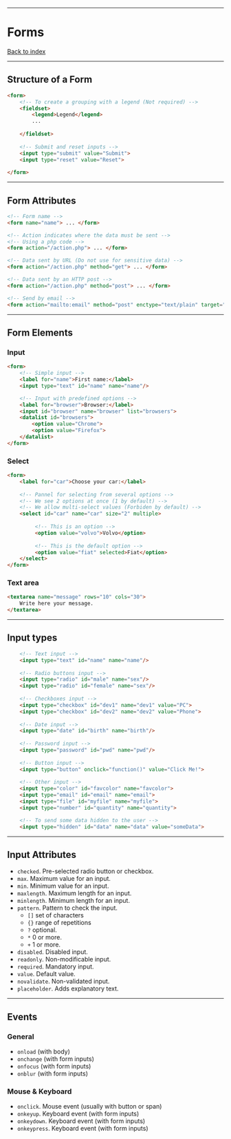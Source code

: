 
---
# Forms

[Back to index](../index.md)

---
## Structure of  a Form
```html
<form>
	<!-- To create a grouping with a legend (Not required) -->
	<fieldset>
	    <legend>Legend</legend>
		...
		
	</fieldset>
	
	<!-- Submit and reset inputs -->
	<input type="submit" value="Submit">
    <input type="reset" value="Reset">
	
</form>
```
---
## Form Attributes
```html
<!-- Form name -->
<form name="name"> ... </form>

<!-- Action indicates where the data must be sent -->
<!-- Using a php code -->
<form action="/action.php"> ... </form>

<!-- Data sent by URL (Do not use for sensitive data) -->
<form action="/action.php" method="get"> ... </form>

<!-- Data sent by an HTTP post -->
<form action="/action.php" method="post"> ... </form>

<!-- Send by email -->
<form action="mailto:email" method="post" enctype="text/plain" target="_blank"> ... </form>
```
---
## Form Elements
### Input
```html
<form>
	<!-- Simple input -->
	<label for="name">First name:</label>
	<input type="text" id="name" name="name"/>

	<!-- Input with predefined options -->
	<label for="browser">Browser:</label>
	<input id="browser" name="browser" list="browsers">  
	<datalist id="browsers">  
	    <option value="Chrome">
	    <option value="Firefox">
	</datalist>
</form>
```
### Select
```html
<form>
	<label for="car">Choose your car:</label>
	
	<!-- Pannel for selecting from several options -->
	<!-- We see 2 options at once (1 by default) -->
	<!-- We allow multi-select values (Forbiden by default) -->
	<select id="car" name="car" size="2" multiple>
	
		 <!-- This is an option -->
		 <option value="volvo">Volvo</option>
		 
		 <!-- This is the default option -->
		 <option value="fiat" selected>Fiat</option>  
	</select>
</form>
```
### Text area
```html
<textarea name="message" rows="10" cols="30">  
	Write here your message.  
</textarea>
```
---
## Input types
```html
	<!-- Text input -->
	<input type="text" id="name" name="name"/>
	
	<!-- Radio buttons input -->
	<input type="radio" id="male" name="sex"/>
	<input type="radio" id="female" name="sex"/>
	
	<!-- Checkboxes input -->
	<input type="checkbox" id="dev1" name="dev1" value="PC">
	<input type="checkbox" id="dev2" name="dev2" value="Phone">
	
	<!-- Date input -->
	<input type="date" id="birth" name="birth"/>
	
	<!-- Password input -->
	<input type="password" id="pwd" name="pwd"/>
	
	<!-- Button input -->
	<input type="button" onclick="function()" value="Click Me!">
	
	<!-- Other input -->
	<input type="color" id="favcolor" name="favcolor">
	<input type="email" id="email" name="email">
	<input type="file" id="myfile" name="myfile">
	<input type="number" id="quantity" name="quantity">

	<!-- To send some data hidden to the user -->
	<input type="hidden" id="data" name="data" value="someData">
```
---
## Input Attributes

- `checked`. Pre-selected radio button or checkbox.
- `max`.  Maximum value for an input.
- `min`. Minimum value for an input.
- `maxlength`.  Maximum length for an input.
- `minlength`.  Minimum length for an input.
- `pattern`. Pattern to check the input.
	- `[]` set of characters
	- `{}` range of repetitions
	- `?` optional.
	- `*` 0 or more.
	- `+` 1 or more.
- `disabled`. Disabled input.
- `readonly`. Non-modificable input.
- `required`. Mandatory input.
- `value`. Default value.
- `novalidate`.  Non-validated input.
- `placeholder`. Adds explanatory text.

---
## Events
### General
- `onload` (with body)
- `onchange` (with form inputs)
- `onfocus` (with form inputs)
- `onblur` (with form inputs)

### Mouse & Keyboard
- `onclick`. Mouse event (usually with button or span)
- `onkeyup`. Keyboard event (with form inputs)
- `onkeydown`. Keyboard event (with form inputs)
- `onkeypress`. Keyboard event (with form inputs)